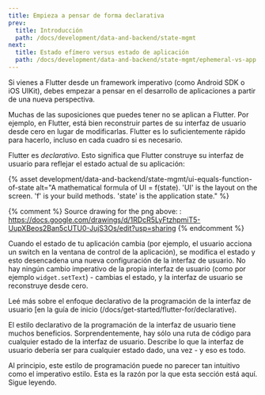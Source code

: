 ```yaml
---
title: Empieza a pensar de forma declarativa
prev:
  title: Introducción
  path: /docs/development/data-and-backend/state-mgmt
next:
  title: Estado efímero versus estado de aplicación
  path: /docs/development/data-and-backend/state-mgmt/ephemeral-vs-app
---
```


Si vienes a Flutter desde un framework imperativo (como Android SDK o iOS UIKit), debes empezar a pensar en el desarrollo de aplicaciones a partir de una nueva perspectiva. 

Muchas de las suposiciones que puedes tener no se aplican a Flutter. Por ejemplo, en Flutter, está bien reconstruir partes de su interfaz de usuario desde cero en lugar de modificarlas. Flutter es lo suficientemente rápido para hacerlo, incluso en cada cuadro si es necesario.

Flutter es _declarativo_. Esto significa que Flutter construye su interfaz de usuario para reflejar el estado actual de su aplicación:

{% asset development/data-and-backend/state-mgmt/ui-equals-function-of-state alt="A mathematical formula of UI = f(state). 'UI' is the layout on the screen. 'f' is your build methods. 'state' is the application state." %}

{% comment %}
Source drawing for the png above: : https://docs.google.com/drawings/d/1RDcR5LyFtzhpmiT5-UupXBeos2Ban5cUTU0-JujS3Os/edit?usp=sharing
{% endcomment %}

Cuando el estado de tu aplicación cambia (por ejemplo, el usuario acciona un switch en la ventana de control de la aplicación), se modifica el estado y esto desencadena una nueva configuración de la interfaz de usuario. No hay ningún cambio imperativo de la propia interfaz de usuario (como por ejemplo `widget.setText`) - cambias el estado, y la interfaz de usuario se reconstruye desde cero.

Leé más sobre el enfoque declarativo de la programación de la interfaz de usuario [en la guía de inicio (/docs/get-started/flutter-for/declarative). 

El estilo declarativo de la programación de la interfaz de usuario tiene muchos beneficios. Sorprendentemente, hay sólo una ruta de código para cualquier estado de la interfaz de usuario. Describe lo que la interfaz de usuario debería ser para cualquier estado dado, una vez - y eso es todo.

Al principio, este estilo de programación puede no parecer tan intuitivo como el imperativo estilo. Esta es la razón por la que esta sección está aquí. Sigue leyendo.
